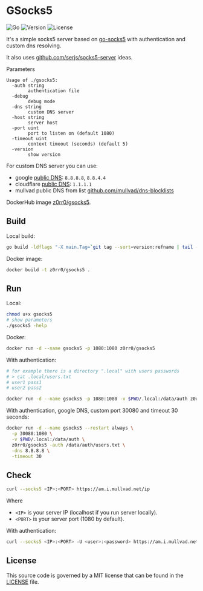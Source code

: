# GSocks5

![Go](https://github.com/z0rr0/gsocks5/workflows/Go/badge.svg)
![Version](https://img.shields.io/github/tag/z0rr0/gsocks5.svg)
![License](https://img.shields.io/github/license/z0rr0/gsocks5.svg)

It's a simple socks5 server based on [go-socks5](https://github.com/armon/go-socks5)
with authentication and custom dns resolving.

It also uses [github.com/serjs/socks5-server](https://github.com/serjs/socks5-server) ideas.

Parameters

```
Usage of ./gsocks5:
  -auth string
        authentication file
  -debug
        debug mode
  -dns string
        custom DNS server
  -host string
        server host
  -port uint
        port to listen on (default 1080)
  -timeout uint
        context timeout (seconds) (default 5)
  -version
        show version
```

For custom DNS server you can use:

- google [public DNS](https://developers.google.com/speed/public-dns/): `8.8.8.8`, `8.8.4.4`
- cloudflare [public DNS](https://www.cloudflare.com/learning/dns/what-is-1.1.1.1/): `1.1.1.1`
- mullvad public DNS from list [github.com/mullvad/dns-blocklists](https://github.com/mullvad/dns-blocklists#custom-dns-entries)

DockerHub image [z0rr0/gsocks5](https://hub.docker.com/repository/docker/z0rr0/gsocks5).

## Build

Local build:

```sh
go build -ldflags "-X main.Tag=`git tag --sort=version:refname | tail -1`" .
```

Docker image:

```sh
docker build -t z0rr0/gsocks5 .
```

## Run

Local:

```sh
chmod u+x gsocks5
# show parameters
./gsocks5 -help
```

Docker:

```sh
docker run -d --name gsocks5 -p 1080:1080 z0rr0/gsocks5
```

With authentication:

```sh
# for example there is a directory ".local" with users passwords
# > cat .local/users.txt
# user1 pass1
# user2 pass2

docker run -d --name gsocks5 -p 1080:1080 -v $PWD/.local:/data/auth z0rr0/gsocks5 -auth /data/auth/users.txt
```

With authentication, google DNS, custom port 30080 and timeout 30 seconds:

```sh
docker run -d --name gsocks5 --restart always \
  -p 30080:1080 \
  -v $PWD/.local:/data/auth \
  z0rr0/gsocks5 -auth /data/auth/users.txt \
  -dns 8.8.8.8 \
  -timeout 30
````

## Check

```sh
curl --socks5 <IP>:<PORT> https://am.i.mullvad.net/ip
```

Where

- `<IP>` is your server IP (localhost if you run server locally).
- `<PORT>` is your server port (1080 by default).

With authentication:

```sh
curl --socks5 <IP>:<PORT> -U <user>:<password> https://am.i.mullvad.net/ip
```

## License

This source code is governed by a MIT license that can be found
in the [LICENSE](https://github.com/z0rr0/gsocks5/blob/main/LICENSE) file.
